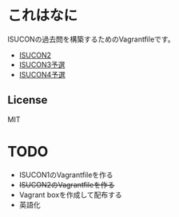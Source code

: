 # これはなに

ISUCONの過去問を構築するためのVagrantfileです。

- [ISUCON2](https://github.com/matsuu/vagrant-isucon/tree/master/isucon2)
- [ISUCON3予選](https://github.com/matsuu/vagrant-isucon/tree/master/isucon3-qualifier)
- [ISUCON4予選](https://github.com/matsuu/vagrant-isucon/tree/master/isucon4-qualifier)

## License

MIT

# TODO

- ISUCON1のVagrantfileを作る
- ~~ISUCON2のVagrantfileを作る~~
- Vagrant boxを作成して配布する
- 英語化
